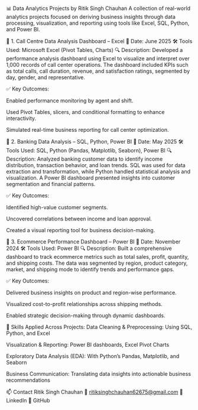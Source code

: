 📊 Data Analytics Projects by Ritik Singh Chauhan
A collection of real-world analytics projects focused on deriving business insights through data processing, visualization, and reporting using tools like Excel, SQL, Python, and Power BI.

🔹 1. Call Centre Data Analysis Dashboard – Excel
📅 Date: June 2025
🛠 Tools Used: Microsoft Excel (Pivot Tables, Charts)
🔍 Description:
Developed a performance analysis dashboard using Excel to visualize and interpret over 1,000 records of call center operations. The dashboard included KPIs such as total calls, call duration, revenue, and satisfaction ratings, segmented by day, gender, and representative.

✅ Key Outcomes:

Enabled performance monitoring by agent and shift.

Used Pivot Tables, slicers, and conditional formatting to enhance interactivity.

Simulated real-time business reporting for call center optimization.

🔹 2. Banking Data Analysis – SQL, Python, Power BI
📅 Date: May 2025
🛠 Tools Used: SQL, Python (Pandas, Matplotlib, Seaborn), Power BI
🔍 Description:
Analyzed banking customer data to identify income distribution, transaction behavior, and loan trends. SQL was used for data extraction and transformation, while Python handled statistical analysis and visualization. A Power BI dashboard presented insights into customer segmentation and financial patterns.

✅ Key Outcomes:

Identified high-value customer segments.

Uncovered correlations between income and loan approval.

Created a visual reporting tool for business decision-making.

🔹 3. Ecommerce Performance Dashboard – Power BI
📅 Date: November 2024
🛠 Tools Used: Power BI
🔍 Description:
Built a comprehensive dashboard to track ecommerce metrics such as total sales, profit, quantity, and shipping costs. The data was segmented by region, product category, market, and shipping mode to identify trends and performance gaps.

✅ Key Outcomes:

Delivered business insights on product and region-wise performance.

Visualized cost-to-profit relationships across shipping methods.

Enabled strategic decision-making through dynamic dashboards.

📌 Skills Applied Across Projects:
Data Cleaning & Preprocessing: Using SQL, Python, and Excel

Visualization & Reporting: Power BI dashboards, Excel Pivot Charts

Exploratory Data Analysis (EDA): With Python’s Pandas, Matplotlib, and Seaborn

Business Communication: Translating data insights into actionable business recommendations

📫 Contact
Ritik Singh Chauhan
📧 ritiksinghchauhan62675@gmail.com
🔗 LinkedIn
🔗 GitHub

